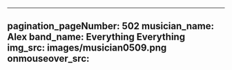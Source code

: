 ------
pagination_pageNumber: 502
musician_name: Alex
band_name: Everything Everything
img_src: images/musician0509.png
onmouseover_src: 
------